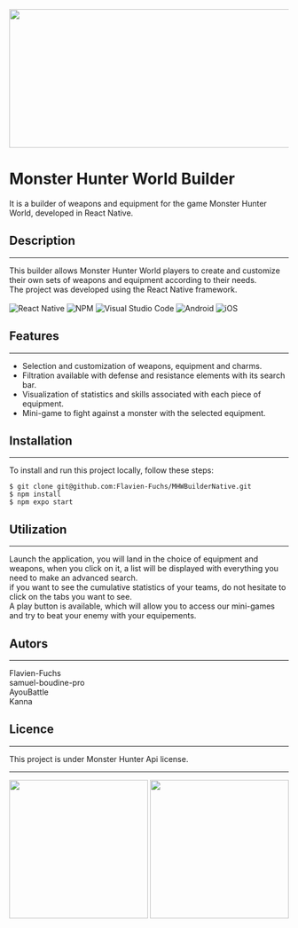 
<img src="https://github.com/Flavien-Fuchs/MHWBuilderNative/assets/152877516/b1355725-21ca-4746-966f-17958a6b27e6" width="1000" height="250">


<H1>Monster Hunter World Builder </H1> 

It is a builder of weapons and equipment for the game Monster Hunter World, developed in React Native.

## Description
_______
This builder allows Monster Hunter World players to create and customize their own sets of weapons and equipment according to their needs. </br> The project was developed using the React Native framework. 
</br></br>
![React Native](https://img.shields.io/badge/react_native-%2320232a.svg?style=for-the-badge&logo=react&logoColor=%2361DAFB) ![NPM](https://img.shields.io/badge/NPM-%23CB3837.svg?style=for-the-badge&logo=npm&logoColor=white)
![Visual Studio Code](https://img.shields.io/badge/Visual%20Studio%20Code-0078d7.svg?style=for-the-badge&logo=visual-studio-code&logoColor=white)
![Android](https://img.shields.io/badge/Android-3DDC84?style=for-the-badge&logo=android&logoColor=white)
![iOS](https://img.shields.io/badge/iOS-000000?style=for-the-badge&logo=ios&logoColor=white)

 ## Features
 _______

* Selection and customization of weapons, equipment and charms.
* Filtration available with defense and resistance elements with its search bar.
* Visualization of statistics and skills associated with each piece of equipment.
* Mini-game to fight against a monster with the selected equipment.

 ## Installation
 _______

To install and run this project locally, follow these steps:

```
$ git clone git@github.com:Flavien-Fuchs/MHWBuilderNative.git
$ npm install
$ npm expo start 
```

## Utilization
_______

Launch the application, you will land in the choice of equipment and weapons, when you click on it, a list will be displayed with everything you need to make an advanced search. </br> if you want to see the cumulative statistics of your teams, do not hesitate to click on the tabs you want to see. </br> A play button is available, which will allow you to access our mini-games and try to beat your enemy with your equipements.


## Autors
_______
Flavien-Fuchs</br>
samuel-boudine-pro </br>
AyouBattle </br>
Kanna </br>

## Licence 
_______

This project is under Monster Hunter Api license.
_______
<img src="https://github.com/Flavien-Fuchs/MHWBuilderNative/assets/152877516/f6a04100-3f2d-4973-be9f-be0b5d8e881c" width="250"> <img src="https://github.com/Flavien-Fuchs/MHWBuilderNative/assets/152877516/73ba681e-9744-49fa-9667-d2da52d6eb65" width="250">



